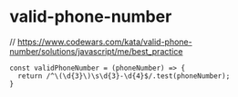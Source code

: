 # valid-phone-number
// https://www.codewars.com/kata/valid-phone-number/solutions/javascript/me/best_practice


```
const validPhoneNumber = (phoneNumber) => {
  return /^\(\d{3}\)\s\d{3}-\d{4}$/.test(phoneNumber);
}
```
